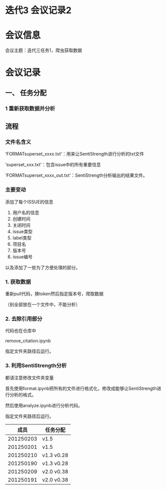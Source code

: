 # 迭代3 会议记录2

# 会议信息

会议主题：迭代三任务1，爬虫获取数据

# 会议记录

## 一、 任务分配

### 1 重新获取数据并分析

## 流程

### 文件名含义

’FORMATsuperset_xxxx.txt’：用来让SentiStrength进行分析的txt文件

‘superset_xxx.txt’：包含issue中的所有重要信息

‘FORMATsuperset_xxxx_out.txt’：SentiStrength分析输出的结果文件。

### 主要变动

添加了每个ISSUE的信息

1. 用户名的信息
2. 创建时间
3. 关闭时间
4. issue类型
5. label类型
6. 项目名
7. 版本号
8. issue编号

以及添加了一些为了方便处理的部分。

### 1. 获取数据

重新pull代码，换token然后指定版本号，爬取数据

（别全部放在一个文件中，不能分析）

### 2. 去除引用部分

代码也在仓库中

remove_citation.ipynb

指定文件夹路径后运行。

### 3. 利用SentiStrength分析

都请注意修改文件夹变量

首先使用format.ipynb把所有的文件进行格式化，修改成能够让SentiStrength进行分析的格式。

然后使用analyze.ipynb进行分析代码。

指定文件夹路径后运行。

| 成员      | 任务分配   |
| --------- | ---------- |
| 201250203 | v1.5       |
| 201250201 | v1.5       |
| 201250210 | v1.3 v0.28 |
| 201250190 | v1.3 v0.28 |
| 201250209 | v2.0 v0.38 |
| 201250191 | v2.0 v0.38 |